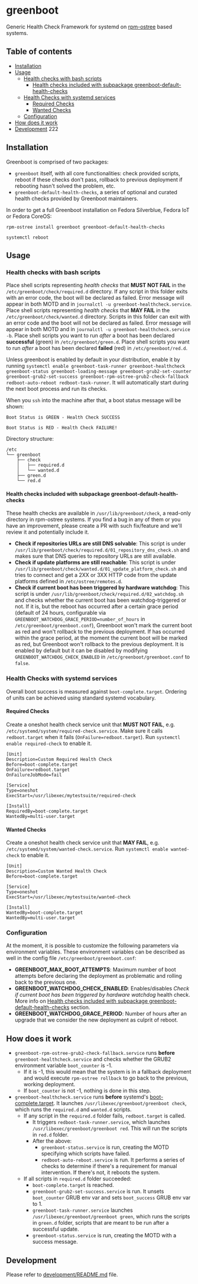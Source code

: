 # greenboot
Generic Health Check Framework for systemd on [rpm-ostree](https://coreos.github.io/rpm-ostree/) based systems.

## Table of contents
* [Installation](#installation)
* [Usage](#usage)
  + [Health checks with bash scripts](#health-checks-with-bash-scripts)
    - [Health checks included with subpackage greenboot-default-health-checks](#health-checks-included-with-subpackage-greenboot\-default\-health\-checks)
  + [Health Checks with systemd services](#health-checks-with-systemd-services)
    - [Required Checks](#required-checks)
    - [Wanted Checks](#wanted-checks)
  + [Configuration](#configuration)
* [How does it work](#how-does-it-work)
* [Development](#development)
222
## Installation
Greenboot is comprised of two packages:
- `greenboot` itself, with all core functionalities: check provided scripts, reboot if these checks don't pass, rollback to previous deployment if rebooting hasn't solved the problem, etc.
- `greenboot-default-health-checks`, a series of optional and curated health checks provided by Greenboot maintainers.

In order to get a full Greenboot installation on Fedora Silverblue, Fedora IoT or Fedora CoreOS:
```
rpm-ostree install greenboot greenboot-default-health-checks

systemctl reboot
```

## Usage

### Health checks with bash scripts
Place shell scripts representing *health checks* that **MUST NOT FAIL** in the `/etc/greenboot/check/required.d` directory. If any script in this folder exits with an error code, the boot will be declared as failed. Error message will appear in both MOTD and in `journalctl -u greenboot-healthcheck.service`.
Place shell scripts representing *health checks* that **MAY FAIL** in the `/etc/greenboot/check/wanted.d` directory. Scripts in this folder can exit with an error code and the boot will not be declared as failed. Error message will appear in both MOTD and in `journalctl -u greenboot-healthcheck.service -b`.
Place shell scripts you want to run *after* a boot has been declared **successful** (green) in `/etc/greenboot/green.d`.
Place shell scripts you want to run *after* a boot has been declared **failed** (red) in `/etc/greenboot/red.d`.

Unless greenboot is enabled by default in your distribution, enable it by running `systemctl enable greenboot-task-runner greenboot-healthcheck greenboot-status greenboot-loading-message greenboot-grub2-set-counter greenboot-grub2-set-success greenboot-rpm-ostree-grub2-check-fallback redboot-auto-reboot redboot-task-runner`.
It will automatically start during the next boot process and run its checks.

When you `ssh` into the machine after that, a boot status message will be shown:

```
Boot Status is GREEN - Health Check SUCCESS
```
```
Boot Status is RED - Health Check FAILURE!
```

Directory structure: 
```
/etc
└── greenboot
    ├── check
    │   ├── required.d
    │   └── wanted.d
    ├── green.d
    └── red.d
```

#### Health checks included with subpackage greenboot-default-health-checks
These health checks are available in `/usr/lib/greenboot/check`, a read-only directory in rpm-ostree systems. If you find a bug in any of them or you have an improvement, please create a PR with such fix/feature and we'll review it and potentially include it.

- **Check if repositories URLs are still DNS solvable**: This script is under `/usr/lib/greenboot/check/required.d/01_repository_dns_check.sh` and makes sure that DNS queries to repository URLs are still available.
- **Check if update platforms are still reachable**: This script is under `/usr/lib/greenboot/check/wanted.d/01_update_platform_check.sh` and tries to connect and get a 2XX or 3XX HTTP code from the update platforms defined in `/etc/ostree/remotes.d`.
- **Check if current boot has been triggered by hardware watchdog**: This script is under `/usr/lib/greenboot/check/required.d/02_watchdog.sh` and checks whether the current boot has been watchdog-triggered or not. If it is, but the reboot has occurred after a certain grace period (default of 24 hours, configurable via `GREENBOOT_WATCHDOG_GRACE_PERIOD=number_of_hours` in `/etc/greenboot/greenboot.conf`), Greenboot won't mark the current boot as red and won't rollback to the previous deployment. If has occurred within the grace period, at the moment the current boot will be marked as red, but Greenboot won't rollback to the previous deployment. It is enabled by default but it can be disabled by modifying `GREENBOOT_WATCHDOG_CHECK_ENABLED` in `/etc/greenboot/greenboot.conf` to `false`.

### Health Checks with systemd services
Overall boot success is measured against `boot-complete.target`.
Ordering of units can be achieved using standard systemd vocabulary.

#### Required Checks
Create a oneshot health check service unit that **MUST NOT FAIL**, e.g. `/etc/systemd/system/required-check.service`. Make sure it calls `redboot.target` when it fails (`OnFailure=redboot.target`). Run `systemctl enable required-check` to enable it.

```
[Unit]
Description=Custom Required Health Check
Before=boot-complete.target
OnFailure=redboot.target
OnFailureJobMode=fail

[Service]
Type=oneshot
ExecStart=/usr/libexec/mytestsuite/required-check

[Install]
RequiredBy=boot-complete.target
WantedBy=multi-user.target
```

#### Wanted Checks
Create a oneshot health check service unit that **MAY FAIL**, e.g. `/etc/systemd/system/wanted-check.service`. Run `systemctl enable wanted-check` to enable it. 

```
[Unit]
Description=Custom Wanted Health Check
Before=boot-complete.target

[Service]
Type=oneshot
ExecStart=/usr/libexec/mytestsuite/wanted-check

[Install]
WantedBy=boot-complete.target
WantedBy=multi-user.target
```

### Configuration
At the moment, it is possible to customize the following parameters via environment variables. These environment variables can be described as well in the config file `/etc/greenboot/greenboot.conf`:
- **GREENBOOT_MAX_BOOT_ATTEMPTS**: Maximum number of boot attempts before declaring the deployment as problematic and rolling back to the previous one.
- **GREENBOOT_WATCHDOG_CHECK_ENABLED**: Enables/disables *Check if current boot has been triggered by hardware watchdog* health check. More info on [Health checks included with subpackage greenboot-default-health-checks](#health-checks-included-with-subpackage-greenboot\-default\-health\-checks) section.
- **GREENBOOT_WATCHDOG_GRACE_PERIOD**: Number of hours after an upgrade that we consider the new deployment as culprit of reboot.

## How does it work
- `greenboot-rpm-ostree-grub2-check-fallback.service` runs **before** `greenboot-healthcheck.service` and checks whether the GRUB2 environment variable `boot_counter` is -1. 
  - If it is -1, this would mean that the system is in a fallback deployment and would execute `rpm-ostree rollback` to go back to the previous, working deployment. 
  - If `boot_counter` is not -1, nothing is done in this step.
- `greenboot-healthcheck.service` runs **before** systemd's [boot-complete.target](https://www.freedesktop.org/software/systemd/man/systemd.special.html#boot-complete.target). It launches `/usr/libexec/greenboot/greenboot check`, which runs the `required.d` and `wanted.d` scripts.
  - If any script in the `required.d` folder fails, `redboot.target` is called.
    - It triggers `redboot-task-runner.service`, which launches `/usr/libexec/greenboot/greenboot red`. This will run the scripts in `red.d` folder.
    - After the above:
      - `greenboot-status.service` is run, creating the MOTD specifying which scripts have failed.
      - `redboot-auto-reboot.service` is run. It performs a series of checks to determine if there's a requirement for manual intervention. If there's not, it reboots the system.
  - If all scripts in `required.d` folder succeeded:
    - `boot-complete.target` is reached.
    - `greenboot-grub2-set-success.service` is run. It unsets `boot_counter` GRUB env var and sets `boot_success` GRUB env var to 1.
    - `greenboot-task-runner.service` launches `/usr/libexec/greenboot/greenboot green`, which runs the scripts in `green.d` folder, scripts that are meant to be run after a successful update.
    - `greenboot-status.service` is run, creating the MOTD with a success message.

## Development
Please refer to [development/README.md](https://github.com/fedora-iot/greenboot/blob/main/development/README.md) file.
